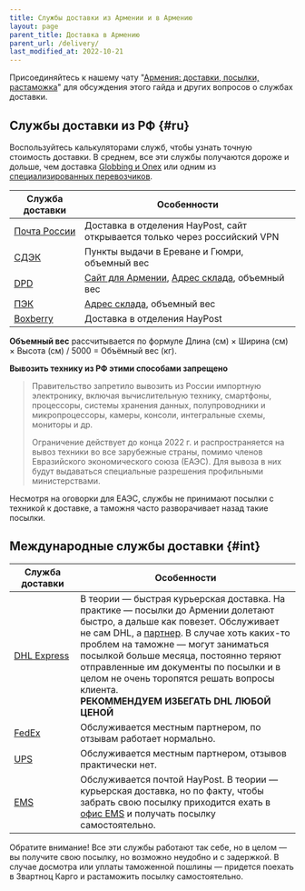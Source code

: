 ```yaml
---
title: Службы доставки из Армении и в Армению
layout: page
parent_title: Доставка в Армению
parent_url: /delivery/
last_modified_at: 2022-10-21
---
```


Присоединяйтесь к нашему чату "[Армения: доставки, посылки, растаможка](https://t.me/am_delivery)" для обсуждения
этого гайда и других вопросов о службах доставки.

## Службы доставки из РФ {#ru}

Воспользуйтесь калькуляторами служб, чтобы узнать точную стоимость доставки. В среднем, все эти службы получаются
дороже и дольше, чем доставка [Globbing и Onex](mailforwarding.md) или одним из [специализированных перевозчиков](/delivery/#amtrans).

| Служба доставки                                        | Особенности                                                                                                      |
|--------------------------------------------------------|------------------------------------------------------------------------------------------------------------------|
| [Почта России](https://www.pochta.ru)                  | Доставка в отделения HayPost, сайт открывается только через российский VPN                                       |
| [СДЭК](https://www.cdek.ru/ru/calculate)               | Пункты выдачи в Ереване и Гюмри, объемный вес                                                                    |
| [DPD](https://www.dpd.ru/ols/calc/calc.do2)            | [Сайт для Армении](http://www.dpd.am), [Адрес склада](https://yandex.ru/maps/org/dpd/58628672136/), объемный вес |
| [ПЭК](https://pecom.ru/services-are/shipping-request/) | [Адрес склада](https://yandex.ru/maps/org/pek/115124467496/), объемный вес                                       |
| [Boxberry](https://boxberry.ru)                        | Доставка в отделения HayPost                                                                                     |

**Объемный вес** рассчитывается по формуле Длина (см)  × Ширина (см) × Высота (см) / 5000 = Объёмный вес (кг).

**Вывозить технику из РФ этими способами запрещено**

> Правительство запретило вывозить из России импортную электронику, включая вычислительную технику, смартфоны, процессоры,
> системы хранения данных, полупроводники и микропроцессоры, камеры, консоли, интегральные схемы, мониторы и др.
>
> Ограничение действует до конца 2022 г. и распространяется на вывоз техники во все зарубежные страны, помимо членов
> Евразийского экономического союза (ЕАЭС). Для вывоза в них будут выдаваться специальные разрешения профильными министерствами.

Несмотря на оговорки для ЕАЭС, службы не принимают посылки с техникой к доставке, а таможня часто разворачивает назад
такие посылки.

## Международные службы доставки {#int}

| Служба доставки                                                     | Особенности                                                                                                                                                                                                                                                                                                                                                                                                                |
|---------------------------------------------------------------------|----------------------------------------------------------------------------------------------------------------------------------------------------------------------------------------------------------------------------------------------------------------------------------------------------------------------------------------------------------------------------------------------------------------------------|
| [DHL&nbsp;Express](https://express.dhl/)                            | В теории — быстрая курьерская доставка. На практике — посылки до Армении долетают быстро, а дальше как повезет. Обслуживает не сам DHL, а [партнер](http://www.umaks.am/ru). В случае хоть каких-то проблем на таможне — могут заниматься посылкой больше месяца, постоянно теряют отправленные им документы по посылки и в целом не очень торопятся решать вопросы клиента.<br> **РЕКОММЕНДУЕМ ИЗБЕГАТЬ DHL ЛЮБОЙ ЦЕНОЙ** |
| [FedEx](https://www.fedex.com/en-am/home.html)                      | Обслуживается местным партнером, по отзывам работает нормально.                                                                                                                                                                                                                                                                                                                                                            |
| [UPS](https://www.ups.com/am/en/contact.page)                       | Обслуживается местным партнером, отзывов практически нет.                                                                                                                                                                                                                                                                                                                                                                  |
| [EMS](https://www.ems.post/en/global-network/ems-operators/armenia) | Обслуживается почтой HayPost. В теории — курьерская доставка, но по факту, чтобы забрать свою посылку приходится ехать в [офис EMS](https://yandex.ru/maps/10262/yerevan/house/YE0YcwdoTUwCQFpqfX10eXRqZA==/) и получать посылку самостоятельно.                                                                                                                                                                           |

Обратите внимание! Все эти службы работают так себе, но в целом — вы получите свою посылку, но возможно неудобно
и с задержкой. В случае досмотра или уплаты таможенной пошлины — придется поехать в Звартноц Карго и растаможить
посылку самостоятельно.
